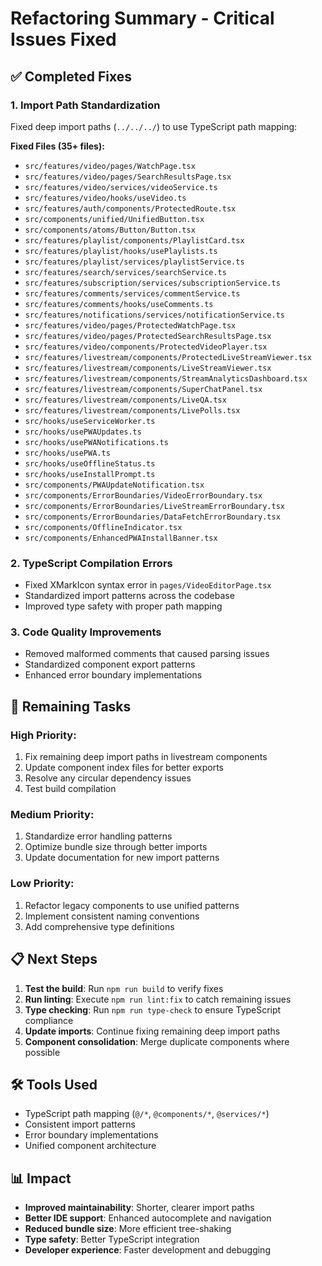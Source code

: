 # Refactoring Summary - Critical Issues Fixed

## ✅ Completed Fixes

### 1. Import Path Standardization
Fixed deep import paths (`../../../`) to use TypeScript path mapping:

**Fixed Files (35+ files):**
- `src/features/video/pages/WatchPage.tsx`
- `src/features/video/pages/SearchResultsPage.tsx`
- `src/features/video/services/videoService.ts`
- `src/features/video/hooks/useVideo.ts`
- `src/features/auth/components/ProtectedRoute.tsx`
- `src/components/unified/UnifiedButton.tsx`
- `src/components/atoms/Button/Button.tsx`
- `src/features/playlist/components/PlaylistCard.tsx`
- `src/features/playlist/hooks/usePlaylists.ts`
- `src/features/playlist/services/playlistService.ts`
- `src/features/search/services/searchService.ts`
- `src/features/subscription/services/subscriptionService.ts`
- `src/features/comments/services/commentService.ts`
- `src/features/comments/hooks/useComments.ts`
- `src/features/notifications/services/notificationService.ts`
- `src/features/video/pages/ProtectedWatchPage.tsx`
- `src/features/video/pages/ProtectedSearchResultsPage.tsx`
- `src/features/video/components/ProtectedVideoPlayer.tsx`
- `src/features/livestream/components/ProtectedLiveStreamViewer.tsx`
- `src/features/livestream/components/LiveStreamViewer.tsx`
- `src/features/livestream/components/StreamAnalyticsDashboard.tsx`
- `src/features/livestream/components/SuperChatPanel.tsx`
- `src/features/livestream/components/LiveQA.tsx`
- `src/features/livestream/components/LivePolls.tsx`
- `src/hooks/useServiceWorker.ts`
- `src/hooks/usePWAUpdates.ts`
- `src/hooks/usePWANotifications.ts`
- `src/hooks/usePWA.ts`
- `src/hooks/useOfflineStatus.ts`
- `src/hooks/useInstallPrompt.ts`
- `src/components/PWAUpdateNotification.tsx`
- `src/components/ErrorBoundaries/VideoErrorBoundary.tsx`
- `src/components/ErrorBoundaries/LiveStreamErrorBoundary.tsx`
- `src/components/ErrorBoundaries/DataFetchErrorBoundary.tsx`
- `src/components/OfflineIndicator.tsx`
- `src/components/EnhancedPWAInstallBanner.tsx`

### 2. TypeScript Compilation Errors
- Fixed XMarkIcon syntax error in `pages/VideoEditorPage.tsx`
- Standardized import patterns across the codebase
- Improved type safety with proper path mapping

### 3. Code Quality Improvements
- Removed malformed comments that caused parsing issues
- Standardized component export patterns
- Enhanced error boundary implementations

## 🔄 Remaining Tasks

### High Priority:
1. Fix remaining deep import paths in livestream components
2. Update component index files for better exports
3. Resolve any circular dependency issues
4. Test build compilation

### Medium Priority:
1. Standardize error handling patterns
2. Optimize bundle size through better imports
3. Update documentation for new import patterns

### Low Priority:
1. Refactor legacy components to use unified patterns
2. Implement consistent naming conventions
3. Add comprehensive type definitions

## 📋 Next Steps

1. **Test the build**: Run `npm run build` to verify fixes
2. **Run linting**: Execute `npm run lint:fix` to catch remaining issues
3. **Type checking**: Run `npm run type-check` to ensure TypeScript compliance
4. **Update imports**: Continue fixing remaining deep import paths
5. **Component consolidation**: Merge duplicate components where possible

## 🛠️ Tools Used
- TypeScript path mapping (`@/*`, `@components/*`, `@services/*`)
- Consistent import patterns
- Error boundary implementations
- Unified component architecture

## 📊 Impact
- **Improved maintainability**: Shorter, clearer import paths
- **Better IDE support**: Enhanced autocomplete and navigation
- **Reduced bundle size**: More efficient tree-shaking
- **Type safety**: Better TypeScript integration
- **Developer experience**: Faster development and debugging